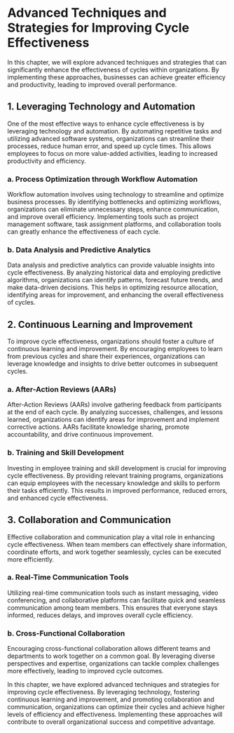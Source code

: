 Advanced Techniques and Strategies for Improving Cycle Effectiveness
=============================================================================

In this chapter, we will explore advanced techniques and strategies that can significantly enhance the effectiveness of cycles within organizations. By implementing these approaches, businesses can achieve greater efficiency and productivity, leading to improved overall performance.

1\. Leveraging Technology and Automation
---------------------------------------

One of the most effective ways to enhance cycle effectiveness is by leveraging technology and automation. By automating repetitive tasks and utilizing advanced software systems, organizations can streamline their processes, reduce human error, and speed up cycle times. This allows employees to focus on more value-added activities, leading to increased productivity and efficiency.

### a. Process Optimization through Workflow Automation

Workflow automation involves using technology to streamline and optimize business processes. By identifying bottlenecks and optimizing workflows, organizations can eliminate unnecessary steps, enhance communication, and improve overall efficiency. Implementing tools such as project management software, task assignment platforms, and collaboration tools can greatly enhance the effectiveness of each cycle.

### b. Data Analysis and Predictive Analytics

Data analysis and predictive analytics can provide valuable insights into cycle effectiveness. By analyzing historical data and employing predictive algorithms, organizations can identify patterns, forecast future trends, and make data-driven decisions. This helps in optimizing resource allocation, identifying areas for improvement, and enhancing the overall effectiveness of cycles.

2\. Continuous Learning and Improvement
--------------------------------------

To improve cycle effectiveness, organizations should foster a culture of continuous learning and improvement. By encouraging employees to learn from previous cycles and share their experiences, organizations can leverage knowledge and insights to drive better outcomes in subsequent cycles.

### a. After-Action Reviews (AARs)

After-Action Reviews (AARs) involve gathering feedback from participants at the end of each cycle. By analyzing successes, challenges, and lessons learned, organizations can identify areas for improvement and implement corrective actions. AARs facilitate knowledge sharing, promote accountability, and drive continuous improvement.

### b. Training and Skill Development

Investing in employee training and skill development is crucial for improving cycle effectiveness. By providing relevant training programs, organizations can equip employees with the necessary knowledge and skills to perform their tasks efficiently. This results in improved performance, reduced errors, and enhanced cycle effectiveness.

3\. Collaboration and Communication
----------------------------------

Effective collaboration and communication play a vital role in enhancing cycle effectiveness. When team members can effectively share information, coordinate efforts, and work together seamlessly, cycles can be executed more efficiently.

### a. Real-Time Communication Tools

Utilizing real-time communication tools such as instant messaging, video conferencing, and collaborative platforms can facilitate quick and seamless communication among team members. This ensures that everyone stays informed, reduces delays, and improves overall cycle efficiency.

### b. Cross-Functional Collaboration

Encouraging cross-functional collaboration allows different teams and departments to work together on a common goal. By leveraging diverse perspectives and expertise, organizations can tackle complex challenges more effectively, leading to improved cycle outcomes.

In this chapter, we have explored advanced techniques and strategies for improving cycle effectiveness. By leveraging technology, fostering continuous learning and improvement, and promoting collaboration and communication, organizations can optimize their cycles and achieve higher levels of efficiency and effectiveness. Implementing these approaches will contribute to overall organizational success and competitive advantage.
